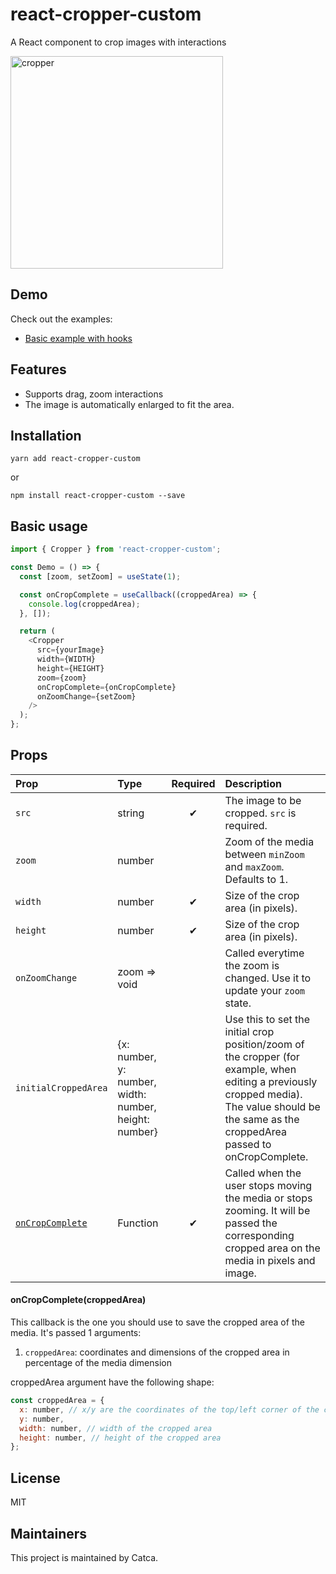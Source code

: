 # react-cropper-custom

A React component to crop images with interactions

<img alt="cropper" src="./public/cropper.gif" width="340" height="340"/>

## Demo

Check out the examples:

- [Basic example with hooks](https://codesandbox.io/s/react-cropper-custom-demo-tre3mh?file=/src/App.tsx)

## Features

- Supports drag, zoom interactions
- The image is automatically enlarged to fit the area.

## Installation

```shell
yarn add react-cropper-custom
```

or

```shell
npm install react-cropper-custom --save
```

## Basic usage

```js
import { Cropper } from 'react-cropper-custom';

const Demo = () => {
  const [zoom, setZoom] = useState(1);

  const onCropComplete = useCallback((croppedArea) => {
    console.log(croppedArea);
  }, []);

  return (
    <Cropper
      src={yourImage}
      width={WIDTH}
      height={HEIGHT}
      zoom={zoom}
      onCropComplete={onCropComplete}
      onZoomChange={setZoom}
    />
  );
};
```

## Props

| Prop                                    | Type                                                  | Required | Description                                                                                                                                                                                     |
| :-------------------------------------- | :---------------------------------------------------- | :------: | :---------------------------------------------------------------------------------------------------------------------------------------------------------------------------------------------- |
| `src`                                   | string                                                |    ✔     | The image to be cropped. `src` is required.                                                                                                                                                     |
| `zoom`                                  | number                                                |          | Zoom of the media between `minZoom` and `maxZoom`. Defaults to 1.                                                                                                                               |
| `width`                                 | number                                                |    ✔     | Size of the crop area (in pixels).                                                                                                                                                              |
| `height`                                | number                                                |    ✔     | Size of the crop area (in pixels).                                                                                                                                                              |
| `onZoomChange`                          | zoom => void                                          |          | Called everytime the zoom is changed. Use it to update your `zoom` state.                                                                                                                       |
| `initialCroppedArea`                    | {x: number, y: number, width: number, height: number} |          | Use this to set the initial crop position/zoom of the cropper (for example, when editing a previously cropped media). The value should be the same as the croppedArea passed to onCropComplete. |
| [`onCropComplete`](#onCropCompleteProp) | Function                                              |    ✔     | Called when the user stops moving the media or stops zooming. It will be passed the corresponding cropped area on the media in pixels and image.                                                |

#### onCropComplete(croppedArea)

This callback is the one you should use to save the cropped area of the media. It's passed 1 arguments:

1. `croppedArea`: coordinates and dimensions of the cropped area in percentage of the media dimension

croppedArea argument have the following shape:

```js
const croppedArea = {
  x: number, // x/y are the coordinates of the top/left corner of the cropped area
  y: number,
  width: number, // width of the cropped area
  height: number, // height of the cropped area
};
```

## License

MIT

## Maintainers

This project is maintained by Catca.
